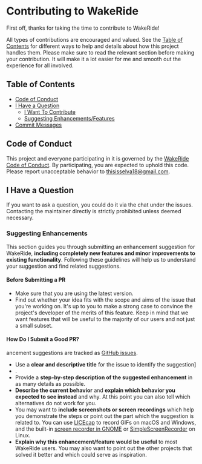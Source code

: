<!-- omit in toc -->
# Contributing to WakeRide

First off, thanks for taking the time to contribute to WakeRide! 

All types of contributions are encouraged and valued. See the [Table of Contents](#table-of-contents) for different ways to help and details about how this project handles them. Please make sure to read the relevant section before making your contribution. It will make it a lot easier for me and smooth out the experience for all involved.

<!-- omit in toc -->
## Table of Contents

- [Code of Conduct](#code-of-conduct)
- [I Have a Question](#i-have-a-question)
  - [I Want To Contribute](#i-want-to-contribute)
  - [Suggesting Enhancements/Features](#suggesting-enhancements-features)
- [Commit Messages](#commit-messages)

## Code of Conduct

This project and everyone participating in it is governed by the
[WakeRide Code of Conduct](https://github.com/acmpesuecc/WakeRide/blob//CODE_OF_CONDUCT.md).
By participating, you are expected to uphold this code. Please report unacceptable behavior
to <thisisselva18@gmail.com>.


## I Have a Question

If you want to ask a question, you could do it via the chat under the issues. Contacting the maintainer directly is strictly prohibited unless deemed necessary.
<!--
You might want to create a separate issue tag for questions and include it in this description. People should then tag their issues accordingly.

Depending on how large the project is, you may want to outsource the questioning, e.g. to Stack Overflow or Gitter. You may add additional contact and information possibilities:
- IRC
- Slack
- Gitter
- Stack Overflow tag
- Blog
- FAQ
- Roadmap
- E-Mail List
- Forum
-->

### Suggesting Enhancements

This section guides you through submitting an enhancement suggestion for WakeRide, **including completely new features and minor improvements to existing functionality**. Following these guidelines will help us to understand your suggestion and find related suggestions.

<!-- omit in toc -->
#### Before Submitting a PR

- Make sure that you are using the latest version.
- Find out whether your idea fits with the scope and aims of the issue that you're working on. It's up to you to make a strong case to convince the project's developer of the merits of this feature. Keep in mind that we want features that will be useful to the majority of our users and not just a small subset.

<!-- omit in toc -->
#### How Do I Submit a Good PR?
ancement suggestions are tracked as [GitHub issues](https://github.com/acmpesuecc/WakeRide/issues).

- Use a **clear and descriptive title** for the issue to identify the suggestion]
- .
- Provide a **step-by-step description of the suggested enhancement** in as many details as possible.
- **Describe the current behavior** and **explain which behavior you expected to see instead** and why. At this point you can also tell which alternatives do not work for you.
- You may want to **include screenshots or screen recordings** which help you demonstrate the steps or point out the part which the suggestion is related to. You can use [LICEcap](https://www.cockos.com/licecap/) to record GIFs on macOS and Windows, and the built-in [screen recorder in GNOME](https://help.gnome.org/users/gnome-help/stable/screen-shot-record.html.en) or [SimpleScreenRecorder](https://github.com/MaartenBaert/ssr) on Linux. <!-- this should only be included if the project has a GUI -->
- **Explain why this enhancement/feature would be useful** to most WakeRide users. You may also want to point out the other projects that solved it better and which could serve as inspiration.

<!-- You might want to create an issue template for enhancement suggestions that can be used as a guide and that defines the structure of the information to be included. If you do so, reference it here in the description. -->
